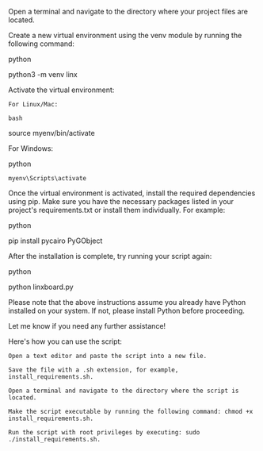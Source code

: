 

Open a terminal and navigate to the directory where your project files are located.



Create a new virtual environment using the venv module by running the following command:

python

python3 -m venv linx


Activate the virtual environment:


    For Linux/Mac:

    bash

source myenv/bin/activate


For Windows:

python

    myenv\Scripts\activate


Once the virtual environment is activated, install the required dependencies using pip. Make sure you have the necessary packages listed in your project's requirements.txt or install them individually. For example:

python

pip install pycairo PyGObject




After the installation is complete, try running your script again:

python

python linxboard.py







Please note that the above instructions assume you already have Python installed on your system. If not, please install Python before proceeding.

Let me know if you need any further assistance!


Here's how you can use the script:


    Open a text editor and paste the script into a new file.

    Save the file with a .sh extension, for example, install_requirements.sh.

    Open a terminal and navigate to the directory where the script is located.

    Make the script executable by running the following command: chmod +x install_requirements.sh.

    Run the script with root privileges by executing: sudo ./install_requirements.sh.




